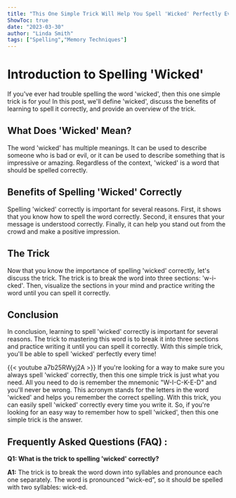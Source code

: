 ```yaml
---
title: "This One Simple Trick Will Help You Spell 'Wicked' Perfectly Every Time!"
ShowToc: true 
date: "2023-03-30"
author: "Linda Smith" 
tags: ["Spelling","Memory Techniques"]
---
```

# Introduction to Spelling 'Wicked'

If you've ever had trouble spelling the word 'wicked', then this one simple trick is for you! In this post, we'll define 'wicked', discuss the benefits of learning to spell it correctly, and provide an overview of the trick.

## What Does 'Wicked' Mean?

The word 'wicked' has multiple meanings. It can be used to describe someone who is bad or evil, or it can be used to describe something that is impressive or amazing. Regardless of the context, 'wicked' is a word that should be spelled correctly.

## Benefits of Spelling 'Wicked' Correctly

Spelling 'wicked' correctly is important for several reasons. First, it shows that you know how to spell the word correctly. Second, it ensures that your message is understood correctly. Finally, it can help you stand out from the crowd and make a positive impression.

## The Trick

Now that you know the importance of spelling 'wicked' correctly, let's discuss the trick. The trick is to break the word into three sections: 'w-i-cked'. Then, visualize the sections in your mind and practice writing the word until you can spell it correctly.

## Conclusion

In conclusion, learning to spell 'wicked' correctly is important for several reasons. The trick to mastering this word is to break it into three sections and practice writing it until you can spell it correctly. With this simple trick, you'll be able to spell 'wicked' perfectly every time!

{{< youtube a7b25RWyj2A >}} 
If you're looking for a way to make sure you always spell 'wicked' correctly, then this one simple trick is just what you need. All you need to do is remember the mnemonic "W-I-C-K-E-D" and you'll never be wrong. This acronym stands for the letters in the word 'wicked' and helps you remember the correct spelling. With this trick, you can easily spell 'wicked' correctly every time you write it. So, if you're looking for an easy way to remember how to spell 'wicked', then this one simple trick is the answer.

## Frequently Asked Questions (FAQ) :
**Q1: What is the trick to spelling 'wicked' correctly?**

**A1:** The trick is to break the word down into syllables and pronounce each one separately. The word is pronounced “wick-ed”, so it should be spelled with two syllables: wick-ed.





